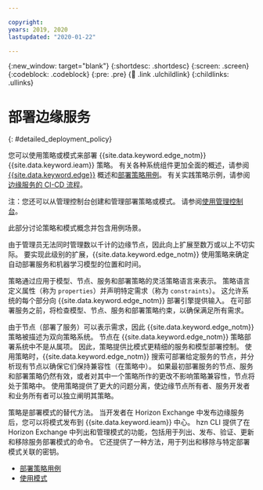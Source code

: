 ```yaml
---

copyright:
years: 2019, 2020
lastupdated: "2020-01-22"

---
```


{:new_window: target="blank"}
{:shortdesc: .shortdesc}
{:screen: .screen}
{:codeblock: .codeblock}
{:pre: .pre}
{:child: .link .ulchildlink}
{:childlinks: .ullinks}

# 部署边缘服务
{: #detailed_deployment_policy}

您可以使用策略或模式来部署 {{site.data.keyword.edge_notm}} {{site.data.keyword.ieam}} 策略。 有关各种系统组件更加全面的概述，请参阅 [{{site.data.keyword.edge}}](../getting_started/overview_ieam.md) 概述和[部署策略用例](policy_user_cases.md)。 有关实践策略示例，请参阅[边缘服务的 CI-CD 流程](../developing/cicd_process.md)。

注：您还可以从管理控制台创建和管理部署策略或模式。 请参阅[使用管理控制台](../console/accessing_ui.md)。

此部分讨论策略和模式概念并包含用例场景。

由于管理员无法同时管理数以千计的边缘节点，因此向上扩展至数万或以上不切实际。 要实现此级别的扩展，{{site.data.keyword.edge_notm}} 使用策略来确定自动部署服务和机器学习模型的位置和时间。 

策略通过应用于模型、节点、服务和部署策略的灵活策略语言来表示。 策略语言定义属性（称为 `properties`）并声明特定需求（称为 `constraints`）。 这允许系统的每个部分向 {{site.data.keyword.edge_notm}} 部署引擎提供输入。 在可部署服务之前，将检查模型、节点、服务和部署策略约束，以确保满足所有需求。

由于节点（部署了服务）可以表示需求，因此 {{site.data.keyword.edge_notm}} 策略被描述为双向策略系统。 节点在 {{site.data.keyword.edge_notm}} 策略部署系统中不是从属项。 因此，策略提供比模式更精细的服务和模型部署控制。 使用策略时，{{site.data.keyword.edge_notm}} 搜索可部署给定服务的节点，并分析现有节点以确保它们保持兼容性（在策略中）。 如果最初部署服务的节点、服务和部署策略仍然有效，或者对其中一个策略所作的更改不影响策略兼容性，节点将处于策略中。 使用策略提供了更大的问题分离，使边缘节点所有者、服务开发者和业务所有者可以独立阐明其策略。

策略是部署模式的替代方法。 当开发者在 Horizon Exchange 中发布边缘服务后，您可以将模式发布到 {{site.data.keyword.ieam}} 中心。 hzn CLI 提供了在 Horizon Exchange 中列出和管理模式的功能，包括用于列出、发布、验证、更新和移除服务部署模式的命令。 它还提供了一种方法，用于列出和移除与特定部署模式关联的密钥。

* [部署策略用例](policy_user_cases.md)
* [使用模式](using_patterns.md)
